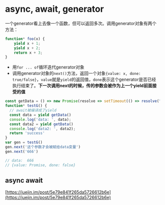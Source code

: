 # async, await, generator

一个generator看上去像一个函数，但可以返回多次。调用generator对象有两个方法：

```javascript
function* foo(x) {
    yield x + 1;
    yield x + 2;
    return x + 3;
}
```

* 用`for ... of`循环迭代generator对象
* 调用generator对象的`next()`方法，返回一个对象`{value: x, done: true/false}`，`value`就是`yield`的返回值，`done`表示这个generator是否已经执行结束了。**下一次调用next的时候，传的参数会被作为上一个yield前面接受的值**

```javascript
const getData = () => new Promise(resolve => setTimeout(() => resolve("data"), 1000))
function* testG() {
  // await被编译成了yield
  const data = yield getData()
  console.log('data: ', data);
  const data2 = yield getData()
  console.log('data2: ', data2);
  return 'success'
}
var gen = testG()
gen.next('这个参数才会被赋给data变量')
gen.next('666')

// data:  666
// {value: Promise, done: false}
```

## async await

[https://juejin.im/post/5e79e841f265da5726612b6e](https://juejin.im/post/5e79e841f265da5726612b6e)

